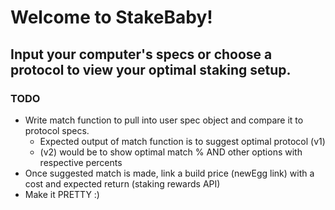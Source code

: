 # Welcome to StakeBaby! 

## Input your computer's specs or choose a protocol to view your optimal staking setup.

### TODO
- Write match function to pull into user spec object and compare it to protocol specs.
  - Expected output of match function is to suggest optimal protocol (v1) 
  - (v2) would be to show optimal match % AND other options with respective percents
- Once suggested match is made, link a build price (newEgg link) with a cost and expected return (staking rewards API)
- Make it PRETTY :) 